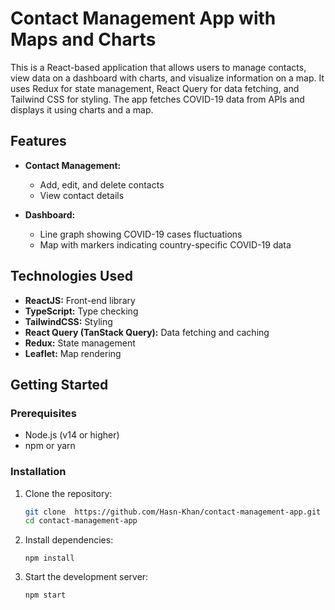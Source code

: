 # Contact Management App with Maps and Charts

This is a React-based application that allows users to manage contacts, view data on a dashboard with charts, and visualize information on a map. It uses Redux for state management, React Query for data fetching, and Tailwind CSS for styling. The app fetches COVID-19 data from APIs and displays it using charts and a map.

## Features

- **Contact Management:** 
  - Add, edit, and delete contacts
  - View contact details

- **Dashboard:**
  - Line graph showing COVID-19 cases fluctuations
  - Map with markers indicating country-specific COVID-19 data

## Technologies Used

- **ReactJS:** Front-end library
- **TypeScript:** Type checking
- **TailwindCSS:** Styling
- **React Query (TanStack Query):** Data fetching and caching
- **Redux:** State management
- **Leaflet:** Map rendering

## Getting Started

### Prerequisites

- Node.js (v14 or higher)
- npm or yarn

### Installation

1. Clone the repository:

   ```bash
   git clone  https://github.com/Hasn-Khan/contact-management-app.git
   cd contact-management-app
   ```

2. Install dependencies:
   ```
   npm install
   ```
3. Start the development server:
   ```
   npm start
   ```
